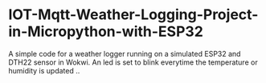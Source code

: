 # IOT-Mqtt-Weather-Logging-Project-in-Micropython-with-ESP32 
A simple code for a weather logger running on a simulated ESP32 and DTH22 sensor in Wokwi. An led is set to blink everytime the temperature or humidity is updated ..
